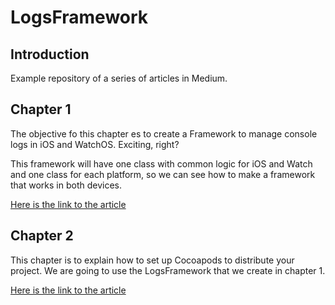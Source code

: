 # LogsFramework


## Introduction
Example repository of a series of articles in Medium. 


## Chapter 1
The objective fo this chapter es to create a Framework to manage console logs in iOS and WatchOS. Exciting, right? 

This framework will have one class with common logic for iOS and Watch and one class for each platform, so we can see how to make a framework that works in both devices.

[Here is the link to the article](https://medium.com/@cristianarielbarril/ios-and-watchos-framework-7d7c72a0e3bc)

## Chapter 2
This chapter is to explain how to set up Cocoapods to distribute your project. We are going to use the LogsFramework that we create in chapter 1.

[Here is the link to the article](https://medium.com/@cristianarielbarril/optimize-your-ios-projects-creating-binaries-frameworks-89ff0efab9e)